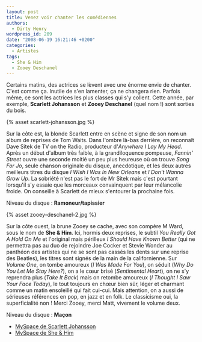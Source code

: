 ```yaml
---
layout: post
title: Venez voir chanter les comédiennes
authors:
  - Dirty Henry
wordpress_id: 209
date: "2008-06-19 16:21:46 +0200"
categories:
  - Artistes
tags:
  - She & Him
  - Zooey Deschanel
---
```


Certains matins, des actrices se lèvent avec une énorme envie de chanter. C'est
comme ça. Inutile de s'en lamenter, ça ne changera rien. Parfois même, ce sont
les actrices les plus classes qui s'y collent. Cette année, par exemple,
**Scarlett Johansson** et **Zooey Deschanel** (quel nom !) sont sorties du bois.

{% asset scarlett-johansson.jpg %}

Sur la côte est, la blonde Scarlett entre en scène et signe de son nom un album
de reprises de Tom Waits. Dans l'ombre là-bas derrière, on reconnaît Dave Sitek
de TV on the Radio, producteur d'_Anywhere I Lay My Head_. Après un début
d'album très faible, à la grandiloquence pompeuse, _Fannin' Street_ ouvre une
seconde moitié un peu plus heureuse où on trouve _Song For Jo_, seule chanson
originale du disque, anecdotique, et les deux autres meilleurs titres du disque
_I Wish I Was In New Orleans_ et _I Don't Wanna Grow Up_. La sobriété n'est pas
le fort de Mr Sitek mais c'est pourtant lorsqu'il s'y essaie que les morceaux
convainquent par leur mélancolie froide. On conseille à Scarlett de mieux
s'entourer la prochaine fois.

Niveau du disque : **Ramoneur/tapissier**

{% asset zooey-deschanel-2.jpg %}

Sur la côte ouest, la brune Zooey se cache, avec son compère M Ward, sous le nom
de **She & Him**. Ici, hormis deux reprises, le subtil _You Really Got A Hold On
Me_ et l'original mais périlleux _I Should Have Known Better_ (qui ne permettra
pas au duo de rejoindre Joe Cocker et Stevie Wonder au panthéon des artistes qui
ne se sont pas cassés les dents sur une reprise des Beatles), les titres sont
signés de la main de la californienne. Sur _Volume One_, on tombe amoureux (_I
Was Made For You_), on séduit (_Why Do You Let Me Stay Here?_), on a le cœur
brisé (_Sentimental Heart_), on ne s'y reprendra plus (_Take It Back_) mais on
retombe amoureux (_I Thought I Saw Your Face Today_), le tout toujours en chœur
bien sûr, léger et charmant comme un matin ensoleillé qui fait cui-cui. Mais
attention, on a aussi de sérieuses références en pop, en jazz et en folk. Le
classicisme oui, la superficialité non ! Merci Zooey, merci Matt, vivement le
volume deux.

Niveau du disque : **Maçon**

- [MySpace de Scarlett Johansson](http://www.myspace.com/scarlettalbum)
- [MySpace de She & Him](http://www.myspace.com/sheandhim)
